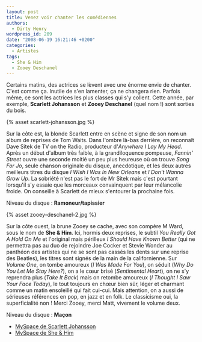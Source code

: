 ```yaml
---
layout: post
title: Venez voir chanter les comédiennes
authors:
  - Dirty Henry
wordpress_id: 209
date: "2008-06-19 16:21:46 +0200"
categories:
  - Artistes
tags:
  - She & Him
  - Zooey Deschanel
---
```


Certains matins, des actrices se lèvent avec une énorme envie de chanter. C'est
comme ça. Inutile de s'en lamenter, ça ne changera rien. Parfois même, ce sont
les actrices les plus classes qui s'y collent. Cette année, par exemple,
**Scarlett Johansson** et **Zooey Deschanel** (quel nom !) sont sorties du bois.

{% asset scarlett-johansson.jpg %}

Sur la côte est, la blonde Scarlett entre en scène et signe de son nom un album
de reprises de Tom Waits. Dans l'ombre là-bas derrière, on reconnaît Dave Sitek
de TV on the Radio, producteur d'_Anywhere I Lay My Head_. Après un début
d'album très faible, à la grandiloquence pompeuse, _Fannin' Street_ ouvre une
seconde moitié un peu plus heureuse où on trouve _Song For Jo_, seule chanson
originale du disque, anecdotique, et les deux autres meilleurs titres du disque
_I Wish I Was In New Orleans_ et _I Don't Wanna Grow Up_. La sobriété n'est pas
le fort de Mr Sitek mais c'est pourtant lorsqu'il s'y essaie que les morceaux
convainquent par leur mélancolie froide. On conseille à Scarlett de mieux
s'entourer la prochaine fois.

Niveau du disque : **Ramoneur/tapissier**

{% asset zooey-deschanel-2.jpg %}

Sur la côte ouest, la brune Zooey se cache, avec son compère M Ward, sous le nom
de **She & Him**. Ici, hormis deux reprises, le subtil _You Really Got A Hold On
Me_ et l'original mais périlleux _I Should Have Known Better_ (qui ne permettra
pas au duo de rejoindre Joe Cocker et Stevie Wonder au panthéon des artistes qui
ne se sont pas cassés les dents sur une reprise des Beatles), les titres sont
signés de la main de la californienne. Sur _Volume One_, on tombe amoureux (_I
Was Made For You_), on séduit (_Why Do You Let Me Stay Here?_), on a le cœur
brisé (_Sentimental Heart_), on ne s'y reprendra plus (_Take It Back_) mais on
retombe amoureux (_I Thought I Saw Your Face Today_), le tout toujours en chœur
bien sûr, léger et charmant comme un matin ensoleillé qui fait cui-cui. Mais
attention, on a aussi de sérieuses références en pop, en jazz et en folk. Le
classicisme oui, la superficialité non ! Merci Zooey, merci Matt, vivement le
volume deux.

Niveau du disque : **Maçon**

- [MySpace de Scarlett Johansson](http://www.myspace.com/scarlettalbum)
- [MySpace de She & Him](http://www.myspace.com/sheandhim)
